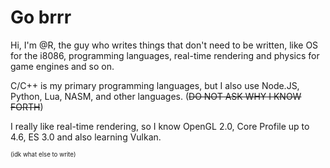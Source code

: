 # Go brrr
Hi, I'm @R, the guy who writes things that don't need to be written, like OS for the i8086, programming languages, real-time rendering and physics for game engines and so on.

C/C++ is my primary programming languages, but I also use Node.JS, Python, Lua, NASM, and other languages. (~~DO NOT ASK WHY I KNOW FORTH~~)

I really like real-time rendering, so I know OpenGL 2.0, Core Profile up to 4.6, ES 3.0 and also learning Vulkan.

<sup><sup>(idk what else to write)</sup></sup>
